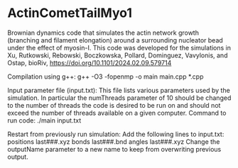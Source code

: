 # ActinCometTailMyo1
Brownian dynamics code that simulates the actin network growth (branching and filament elongation) around a surrounding nucleator bead under the effect of myosin-I. This code was developed for the simulations in Xu, Rutkowski, Rebowski, Boczkowska, Pollard, Dominguez, Vavylonis, and Ostap, bioRiv, https://doi.org/10.1101/2024.02.09.579714

Compilation using g++: g++ -O3 -fopenmp -o main main.cpp *.cpp

Input parameter file (input.txt): This file lists various parameters used by the simulation. In particular the numThreads parameter of 10 should be changed to the number of threads the code is desired to be run on and should not exceed the number of threads available on a given computer.
Command to run code: ./main input.txt

Restart from previously run simulation: Add the following lines to input.txt: 
positions last###.xyz 
bonds last###.bnd
angles last###.xyz
Change the outputName parameter to a new name to keep from overwriting previous output.
